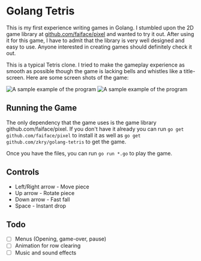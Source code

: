 # Golang Tetris

This is my first experience writing games in Golang. I stumbled upon the 2D game library at [github.com/faiface/pixel](github.com/faiface/pixel) and wanted to try it out. After using it for this game, I have to admit that the library is very well designed and easy to use. Anyone interested in creating games should definitely check it out.

This is a typical Tetris clone. I tried to make the gameplay experience as smooth as possible though the game is lacking bells and whistles like a title-screen. Here are some screen shots of the game:

![A sample example of the program](docs/media/example1.png?raw=true "An example of the program running")
![A sample example of the program](docs/media/example2.png?raw=true "An example of the program running")

## Running the Game
The only dependency that the game uses is the game library github.com/faiface/pixel. If you don't have it already you can run `go get github.com/faiface/pixel` to install it as well as `go get github.com/zkry/golang-tetris` to get the game.

Once you have the files, you can run `go run *.go` to play the game.

## Controls

- Left/Right arrow - Move piece
- Up arrow - Rotate piece
- Down arrow - Fast fall
- Space - Instant drop

## Todo

- [ ] Menus (Opening, game-over, pause)
- [ ] Animation for row clearing
- [ ] Music and sound effects
